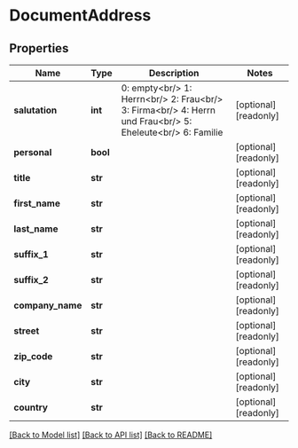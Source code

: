 # DocumentAddress

## Properties
Name | Type | Description | Notes
------------ | ------------- | ------------- | -------------
**salutation** | **int** | 0: empty&lt;br/&gt; 1: Herrn&lt;br/&gt; 2: Frau&lt;br/&gt; 3: Firma&lt;br/&gt; 4: Herrn und Frau&lt;br/&gt; 5: Eheleute&lt;br/&gt; 6: Familie | [optional] [readonly] 
**personal** | **bool** |  | [optional] [readonly] 
**title** | **str** |  | [optional] [readonly] 
**first_name** | **str** |  | [optional] [readonly] 
**last_name** | **str** |  | [optional] [readonly] 
**suffix_1** | **str** |  | [optional] [readonly] 
**suffix_2** | **str** |  | [optional] [readonly] 
**company_name** | **str** |  | [optional] [readonly] 
**street** | **str** |  | [optional] [readonly] 
**zip_code** | **str** |  | [optional] [readonly] 
**city** | **str** |  | [optional] [readonly] 
**country** | **str** |  | [optional] [readonly] 

[[Back to Model list]](../README.md#documentation-for-models) [[Back to API list]](../README.md#documentation-for-api-endpoints) [[Back to README]](../README.md)


